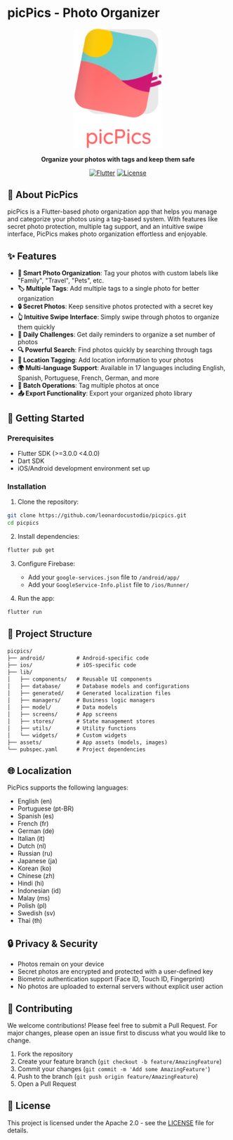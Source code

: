 # picPics - Photo Organizer

<div align="center">
  <img src="lib/images/logo.png" alt="PicPics Logo" width="200"/>
  
  **Organize your photos with tags and keep them safe**
  
  [![Flutter](https://img.shields.io/badge/Flutter-3.0+-blue.svg)](https://flutter.dev)
  [![License](https://img.shields.io/badge/license-MIT-green.svg)](LICENSE)
</div>

## 📱 About PicPics

picPics is a Flutter-based photo organization app that helps you manage and categorize your photos using a tag-based system. With features like secret photo protection, multiple tag support, and an intuitive swipe interface, PicPics makes photo organization effortless and enjoyable.

## ✨ Features

- **📸 Smart Photo Organization**: Tag your photos with custom labels like "Family", "Travel", "Pets", etc.
- **🏷️ Multiple Tags**: Add multiple tags to a single photo for better organization
- **🔒 Secret Photos**: Keep sensitive photos protected with a secret key
- **👆 Intuitive Swipe Interface**: Simply swipe through photos to organize them quickly
- **📅 Daily Challenges**: Get daily reminders to organize a set number of photos
- **🔍 Powerful Search**: Find photos quickly by searching through tags
- **📍 Location Tagging**: Add location information to your photos
- **🌍 Multi-language Support**: Available in 17 languages including English, Spanish, Portuguese, French, German, and more
- **🎯 Batch Operations**: Tag multiple photos at once
- **📤 Export Functionality**: Export your organized photo library

## 🚀 Getting Started

### Prerequisites

- Flutter SDK (>=3.0.0 <4.0.0)
- Dart SDK
- iOS/Android development environment set up

### Installation

1. Clone the repository:
```bash
git clone https://github.com/leonardocustodio/picpics.git
cd picpics
```

2. Install dependencies:
```bash
flutter pub get
```

3. Configure Firebase:
   - Add your `google-services.json` file to `/android/app/`
   - Add your `GoogleService-Info.plist` file to `/ios/Runner/`

4. Run the app:
```bash
flutter run
```

## 📂 Project Structure

```
picpics/
├── android/          # Android-specific code
├── ios/              # iOS-specific code
├── lib/
│   ├── components/   # Reusable UI components
│   ├── database/     # Database models and configurations
│   ├── generated/    # Generated localization files
│   ├── managers/     # Business logic managers
│   ├── model/        # Data models
│   ├── screens/      # App screens
│   ├── stores/       # State management stores
│   ├── utils/        # Utility functions
│   └── widgets/      # Custom widgets
├── assets/           # App assets (models, images)
└── pubspec.yaml      # Project dependencies
```

## 🌐 Localization

PicPics supports the following languages:
- English (en)
- Portuguese (pt-BR)
- Spanish (es)
- French (fr)
- German (de)
- Italian (it)
- Dutch (nl)
- Russian (ru)
- Japanese (ja)
- Korean (ko)
- Chinese (zh)
- Hindi (hi)
- Indonesian (id)
- Malay (ms)
- Polish (pl)
- Swedish (sv)
- Thai (th)

## 🔒 Privacy & Security

- Photos remain on your device
- Secret photos are encrypted and protected with a user-defined key
- Biometric authentication support (Face ID, Touch ID, Fingerprint)
- No photos are uploaded to external servers without explicit user action

## 🤝 Contributing

We welcome contributions! Please feel free to submit a Pull Request. For major changes, please open an issue first to discuss what you would like to change.

1. Fork the repository
2. Create your feature branch (`git checkout -b feature/AmazingFeature`)
3. Commit your changes (`git commit -m 'Add some AmazingFeature'`)
4. Push to the branch (`git push origin feature/AmazingFeature`)
5. Open a Pull Request

## 📄 License

This project is licensed under the Apache 2.0 - see the [LICENSE](LICENSE) file for details.
